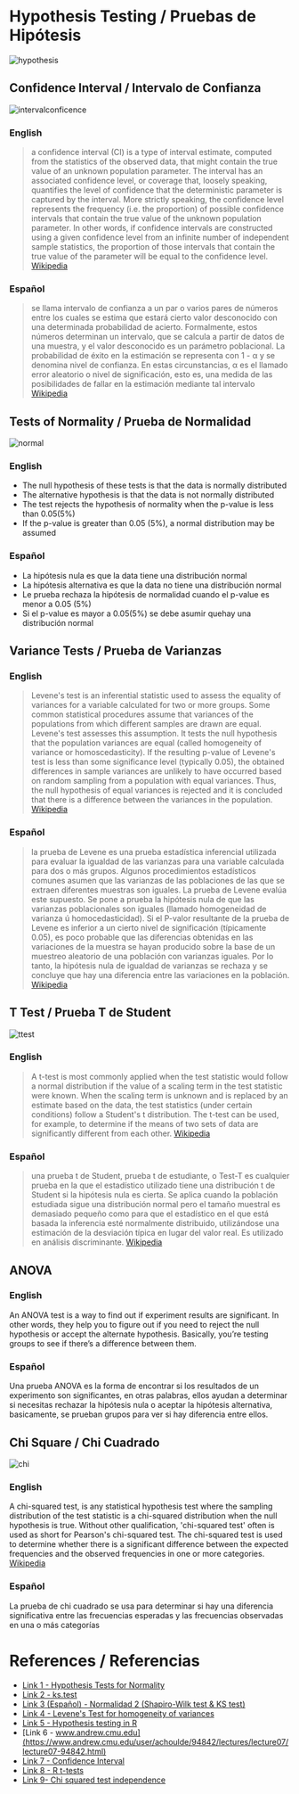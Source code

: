 # Hypothesis Testing / Pruebas de Hipótesis

![hypothesis](https://learningstatisticswithr.com/book/lsr_files/figure-html/ttesthyp-1.png)


## Confidence Interval / Intervalo de Confianza

![intervalconficence](https://qph.fs.quoracdn.net/main-qimg-fb825a5584d571ed78ef869a50793a83.webp)

### English
> a confidence interval (CI) is a type of interval estimate, computed from the statistics of the observed data, that might contain the true value of an unknown population parameter. The interval has an associated confidence level, or coverage that, loosely speaking, quantifies the level of confidence that the deterministic parameter is captured by the interval. More strictly speaking, the confidence level represents the frequency (i.e. the proportion) of possible confidence intervals that contain the true value of the unknown population parameter. In other words, if confidence intervals are constructed using a given confidence level from an infinite number of independent sample statistics, the proportion of those intervals that contain the true value of the parameter will be equal to the confidence level. [Wikipedia](https://en.wikipedia.org/wiki/Confidence_interval)

### Español
> se llama intervalo de confianza a un par o varios pares de números entre los cuales se estima que estará cierto valor desconocido con una determinada probabilidad de acierto. Formalmente, estos números determinan un intervalo, que se calcula a partir de datos de una muestra, y el valor desconocido es un parámetro poblacional. La probabilidad de éxito en la estimación se representa con 1 - α y se denomina nivel de confianza. En estas circunstancias, α es el llamado error aleatorio o nivel de significación, esto es, una medida de las posibilidades de fallar en la estimación mediante tal intervalo [Wikipedia](https://es.wikipedia.org/wiki/Intervalo_de_confianza)


## Tests of Normality / Prueba de Normalidad

![normal](https://www.syncfusion.com/books/Statistics_Using_Excel_Succinctly/Images/normal-curve.png)

### English
- The null hypothesis of these tests is that the data is normally distributed
- The alternative hypothesis is that the data is not normally distributed
- The test rejects the hypothesis of normality when the p-value is less than 0.05(5%)
- If the p-value is greater than 0.05 (5%), a normal distribution may be assumed

### Español
- La hipótesis nula es que la data tiene una distribución normal
- La hipótesis alternativa es que la data no tiene una distribución normal
- Le prueba rechaza la hipótesis de normalidad cuando el p-value es menor a 0.05 (5%)
- Si el p-value es mayor a 0.05(5%) se debe asumir quehay una distribución normal

## Variance Tests / Prueba de Varianzas

### English
> Levene's test is an inferential statistic used to assess the equality of variances for a variable calculated for two or more groups. Some common statistical procedures assume that variances of the populations from which different samples are drawn are equal. Levene's test assesses this assumption. It tests the null hypothesis that the population variances are equal (called homogeneity of variance or homoscedasticity). If the resulting p-value of Levene's test is less than some significance level (typically 0.05), the obtained differences in sample variances are unlikely to have occurred based on random sampling from a population with equal variances. Thus, the null hypothesis of equal variances is rejected and it is concluded that there is a difference between the variances in the population. [Wikipedia](https://en.wikipedia.org/wiki/Levene%27s_test)

### Español
> la prueba de Levene​ es una prueba estadística inferencial utilizada para evaluar la igualdad de las varianzas para una variable calculada para dos o más grupos. Algunos procedimientos estadísticos comunes asumen que las varianzas de las poblaciones de las que se extraen diferentes muestras son iguales. La prueba de Levene evalúa este supuesto. Se pone a prueba la hipótesis nula de que las varianzas poblacionales son iguales (llamado homogeneidad de varianza ú homocedasticidad). Si el P-valor resultante de la prueba de Levene es inferior a un cierto nivel de significación (típicamente 0.05), es poco probable que las diferencias obtenidas en las variaciones de la muestra se hayan producido sobre la base de un muestreo aleatorio de una población con varianzas iguales. Por lo tanto, la hipótesis nula de igualdad de varianzas se rechaza y se concluye que hay una diferencia entre las variaciones en la población. [Wikipedia](https://es.wikipedia.org/wiki/Prueba_de_Levene)

## T Test / Prueba T de Student

![ttest](https://www.statisticshowto.datasciencecentral.com/wp-content/uploads/2013/12/students-normal.gif)

### English
> A t-test is most commonly applied when the test statistic would follow a normal distribution if the value of a scaling term in the test statistic were known. When the scaling term is unknown and is replaced by an estimate based on the data, the test statistics (under certain conditions) follow a Student's t distribution. The t-test can be used, for example, to determine if the means of two sets of data are significantly different from each other. [Wikipedia](https://en.wikipedia.org/wiki/Student%27s_t-test)

### Español
> una prueba t de Student, prueba t de estudiante, o Test-T es cualquier prueba en la que el estadístico utilizado tiene una distribución t de Student si la hipótesis nula es cierta. Se aplica cuando la población estudiada sigue una distribución normal pero el tamaño muestral es demasiado pequeño como para que el estadístico en el que está basada la inferencia esté normalmente distribuido, utilizándose una estimación de la desviación típica en lugar del valor real. Es utilizado en análisis discriminante. [Wikipedia](https://es.wikipedia.org/wiki/Prueba_t_de_Student)

## ANOVA 

### English
An ANOVA test is a way to find out if experiment results are significant. In other words, they help you to figure out if you need to reject the null hypothesis or accept the alternate hypothesis. Basically, you’re testing groups to see if there’s a difference between them. 

### Español
Una prueba ANOVA es la forma de encontrar si los resultados de un experimento son significantes, en otras palabras, ellos ayudan a determinar si necesitas rechazar la hipótesis nula o aceptar la hipótesis alternativa, basicamente, se prueban grupos para ver si hay diferencia entre ellos.

## Chi Square / Chi Cuadrado

![chi](https://encrypted-tbn0.gstatic.com/images?q=tbn:ANd9GcQBUADJUbJS8Wj46xNtMDSBzvmJyRjj5VwIPs8xVX1J5_vSTP_O&s)

### English
A chi-squared test, is any statistical hypothesis test where the sampling distribution of the test statistic is a chi-squared distribution when the null hypothesis is true. Without other qualification, 'chi-squared test' often is used as short for Pearson's chi-squared test. The chi-squared test is used to determine whether there is a significant difference between the expected frequencies and the observed frequencies in one or more categories. [Wikipedia](https://en.wikipedia.org/wiki/Chi-squared_test)

### Español
La prueba de chi cuadrado se usa para determinar si hay una diferencia significativa entre las frecuencias esperadas y las frecuencias observadas en una o más categorías

# References / Referencias 
- [Link 1 - Hypothesis Tests for Normality](https://www.youtube.com/watch?v=UJmd_Uzsltw)
- [Link 2 - ks.test](https://stat.ethz.ch/R-manual/R-devel/library/stats/html/ks.test.html)
- [Link 3 (Español) - Normalidad 2 (Shapiro-Wilk test & KS test)](https://www.youtube.com/watch?v=LidUd_D727A)
- [Link 4 -  Levene's Test for homogeneity of variances](https://www.youtube.com/watch?v=Zo8Z9osPFTE)
- [Link 5 - Hypothesis testing in R](https://data-flair.training/blogs/hypothesis-testing-in-r/)
- [Link 6 - www.andrew.cmu.edu](https://www.andrew.cmu.edu/user/achoulde/94842/lectures/lecture07/lecture07-94842.html)
- [Link 7 - Confidence Interval](https://www.cyclismo.org/tutorial/R/confidence.html)
- [Link 8 - R t-tests](https://statistics.berkeley.edu/computing/r-t-tests)
- [Link 9- Chi squared test independence](http://www.r-tutor.com/elementary-statistics/goodness-fit/chi-squared-test-independence)